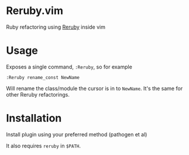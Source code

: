 # Reruby.vim

Ruby refactoring using [Reruby](https://github.com/dgsuarez/reruby) inside vim

# Usage

Exposes a single command, `:Reruby`, so for example

```
:Reruby rename_const NewName
```

Will rename the class/module the cursor is in to `NewName`. It's the same for
other Reruby refactorings.

# Installation

Install plugin using your preferred method (pathogen et al)

It also requires `reruby` in `$PATH`.


